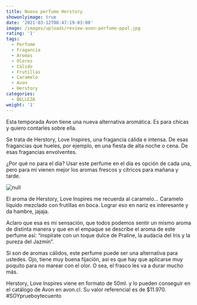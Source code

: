 ```yaml
---
title: Nuevo perfume Herstory
showonlyimage: true
date: '2021-03-12T08:47:19-03:00'
image: /images/uploads/review-avon-perfume-ppal.jpg
rating: '1'
tags:
  - Perfume
  - Fragancia
  - Aromas
  - Olores
  - Cálido
  - Frutillas
  - Caramelo
  - Avon
  - Herstory
categories:
  - BELLEZA
weight: '1'
---
```

Esta temporada Avon tiene una nueva alternativa aromática. Es para chicas y quiero contarles sobre ella.

<!--more-->

Se trata de Herstory, Love Inspires, una fragancia cálida e intensa. De esas fragancias que hueles, por ejemplo, en una fiesta de alta noche o cena. De esas fragancias envolventes.

¿Por qué no para el día? Usar este perfume en el día es opción de cada una, pero para mí vienen mejor los aromas frescos y cítricos para mañana y tarde.

![null](/images/uploads/review-avon-perfume-2.jpg)

El aroma de Herstory, Love Inspires me recuerda al caramelo… Caramelo líquido mezclado con frutillas en boca. Lograr eso en nariz es interesante y da hambre, jajaja.

Aclaro que esa es mi sensación, que todos podemos sentir un mismo aroma de distinta manera y que en el empaque se describe el aroma de este perfume así: “inspírate con un toque dulce de Praline, la audacia del Iris y la pureza del Jazmín”. 

Si son de aromas cálidos, este perfume puede ser una alternativa para ustedes. Ojo, tiene muy buena fijación, así es que hay que aplicarse muy poquito para no marear con el olor. O sea, el frasco les va a durar mucho más.

Herstory, Love Inspires viene en formato de 50ml. y lo pueden conseguir en el catálogo de Avon en avon.cl. Su valor referencial es de $11.970. #SOYprueboytecuento
